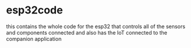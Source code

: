 # esp32code
this contains the whole code for the esp32 that controls all of the sensors and components connected and also has the IoT connected to the companion application 

